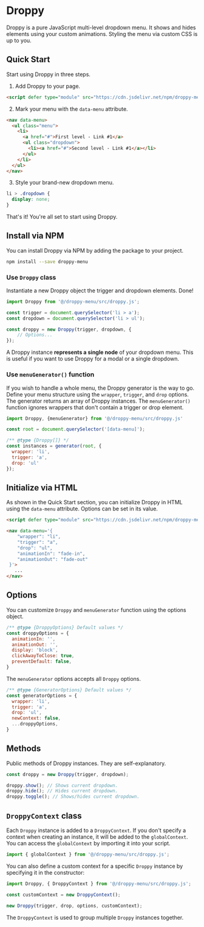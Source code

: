 # Droppy

Droppy is a pure JavaScript multi-level dropdown menu. It shows and hides elements using your custom animations. Styling the menu via custom CSS is up to you.

## Quick Start

Start using Droppy in three steps.

1. Add Droppy to your page.
  ```html
  <script defer type="module" src="https://cdn.jsdelivr.net/npm/droppy-menu@v2.x.x/src/droppy.js"></script>
  ```

2. Mark your menu with the `data-menu` attribute.
  ```html
  <nav data-menu>
    <ul class="menu">
      <li>
        <a href="#">First level - Link #1</a>
        <ul class="dropdown">
          <li><a href="#">Second level - Link #1</a></li>
        </ul>
      </li>
    </ul>
  </nav>
  ```

3. Style your brand-new dropdown menu.
  ```css
  li > .dropdown {
    display: none;
  }
  ```

That's it! You're all set to start using Droppy.

## Install via NPM

You can install Droppy via NPM by adding the package to your project.

```sh
npm install --save droppy-menu
```

### Use `Droppy` class

Instantiate a new Droppy object the trigger and dropdown elements. Done!

```js
import Droppy from '@/droppy-menu/src/droppy.js';

const trigger = document.querySelector('li > a');
const dropdown = document.querySelector('li > ul');

const droppy = new Droppy(trigger, dropdown, {
    // Options...
});
```

A Droppy instance **represents a single node** of your dropdown menu. This is useful if you want to use Droppy for a modal or a single dropdown.

### Use `menuGenerator()` function

If you wish to handle a whole menu, the Droppy generator is the way to go. Define your menu structure using the `wrapper`, `trigger`, and `drop` options.
The generator returns an array of Droppy instances. The `menuGenerator()` function ignores wrappers that don't contain a trigger or drop element.

```js
import Droppy, {menuGenerator} from '@/droppy-menu/src/droppy.js'

const root = document.querySelector('[data-menu]');

/** @type {Droppy[]} */
const instances = generator(root, { 
  wrapper: 'li', 
  trigger: 'a', 
  drop: 'ul' 
});
```

## Initialize via HTML

As shown in the Quick Start section, you can initialize Droppy in HTML using the `data-menu` attribute. Options can be set in its value.

```html
<script defer type="module" src="https://cdn.jsdelivr.net/npm/droppy-menu@v2.x.x/src/droppy.js"></script>

<nav data-menu='{
    "wrapper": "li", 
    "trigger": "a", 
    "drop": "ul", 
    "animationIn": "fade-in", 
    "animationOut": "fade-out"
 }'>
   ...
</nav>
```

## Options

You can customize `Droppy` and `menuGenerator` function using the options object.

```js
/** @type {DroppyOptions} Default values */
const droppyOptions = {
  animationIn: '',
  animationOut: '',
  display: 'block',
  clickAwayToClose: true,
  preventDefault: false,
}
```

The `menuGenerator` options accepts all `Droppy` options.

```js
/** @type {GeneratorOptions} Default values */
const generatorOptions = {
  wrapper: 'li',
  trigger: 'a',
  drop: 'ul',
  newContext: false,
  ...droppyOptions,
}
```

## Methods

Public methods of Droppy instances. They are self-explanatory.

```js
const droppy = new Droppy(trigger, dropdown);

droppy.show(); // Shows current dropdown.
droppy.hide(); // Hides current dropdown.
droppy.toggle(); // Shows/hides current dropdown.
```

## `DroppyContext` class

Each `Droppy` instance is added to a `DroppyContext`. If you don't specify a context when creating an instance, it will be added to the `globalContext`. You can access the `globalContext` by importing it into your script.

```js
import { globalContext } from '@/droppy-menu/src/droppy.js';
```

You can also define a custom context for a specific `Droppy` instance by specifying it in the constructor:

```js
import Droppy, { DroppyContext } from '@/droppy-menu/src/droppy.js';

const customContext = new DroppyContext();

new Droppy(trigger, drop, options, customContext);
```

The `DroppyContext` is used to group multiple `Droppy` instances together.